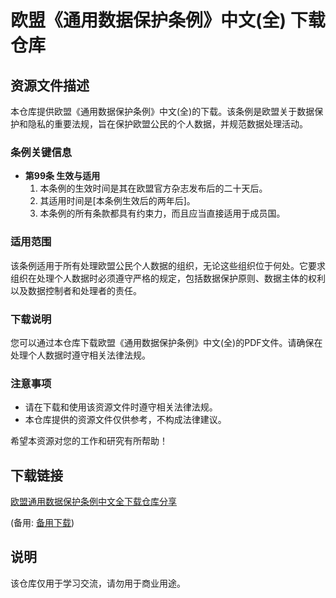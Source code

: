 # 欧盟《通用数据保护条例》中文(全) 下载仓库

## 资源文件描述

本仓库提供欧盟《通用数据保护条例》中文(全)的下载。该条例是欧盟关于数据保护和隐私的重要法规，旨在保护欧盟公民的个人数据，并规范数据处理活动。

### 条例关键信息

- **第99条 生效与适用**
  1. 本条例的生效时间是其在欧盟官方杂志发布后的二十天后。
  2. 其适用时间是[本条例生效后的两年后]。
  3. 本条例的所有条款都具有约束力，而且应当直接适用于成员国。

### 适用范围

该条例适用于所有处理欧盟公民个人数据的组织，无论这些组织位于何处。它要求组织在处理个人数据时必须遵守严格的规定，包括数据保护原则、数据主体的权利以及数据控制者和处理者的责任。

### 下载说明

您可以通过本仓库下载欧盟《通用数据保护条例》中文(全)的PDF文件。请确保在处理个人数据时遵守相关法律法规。

### 注意事项

- 请在下载和使用该资源文件时遵守相关法律法规。
- 本仓库提供的资源文件仅供参考，不构成法律建议。

希望本资源对您的工作和研究有所帮助！

## 下载链接
[欧盟通用数据保护条例中文全下载仓库分享](https://pan.quark.cn/s/73e054f61af8) 

(备用: [备用下载](https://pan.baidu.com/s/16vvfnDBtC2_TGzt2KI4XuQ?pwd=1234))

## 说明

该仓库仅用于学习交流，请勿用于商业用途。
